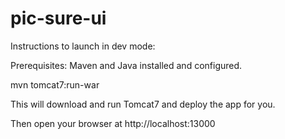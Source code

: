 # pic-sure-ui


Instructions to launch in dev mode:

Prerequisites: Maven and Java installed and configured.

mvn tomcat7:run-war

This will download and run Tomcat7 and deploy the app for you. 

Then open your browser at http://localhost:13000






